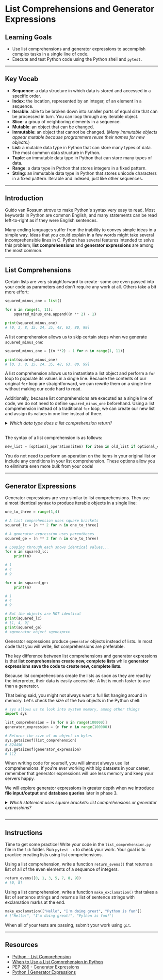 # List Comprehensions and Generator Expressions

## Learning Goals

- Use list comprehensions and generator expressions to accomplish complex tasks
in a single line of code.
- Execute and test Python code using the Python shell and `pytest`.

***

## Key Vocab

- **Sequence**: a data structure in which data is stored and accessed in a
specific order.
- **Index**: the location, represented by an integer, of an element in a
sequence.
- **Iterable**: able to be broken down into smaller parts of equal size that
can be processed in turn. You can loop through any iterable object.
- **Slice**: a group of neighboring elements in a sequence.
- **Mutable**: an object that can be changed.
- **Immutable**: an object that cannot be changed. (_Many immutable objects
appear mutable because programmers reuse their names for new objects_.)
- **List**: a mutable data type in Python that can store many types of data.
The most common data structure in Python.
- **Tuple**: an immutable data type in Python that can store many types of
data.
- **Range**: a data type in Python that stores integers in a fixed pattern.
- **String**: an immutable data type in Python that stores unicode characters
in a fixed pattern. Iterable and indexed, just like other sequences.

***

## Introduction

Guido van Rossum strove to make Python's syntax very easy to read. Most
keywords in Python are common English, and many statements can be read
left-to-right as if they were English sentences.

Many coding languages suffer from the inability to convey simple ideas in a
simple way. Ideas that you could explain in a few words might take several
incomprehensible lines in C. Python has several features intended to solve this
problem; **list comprehensions** and **generator expressions** are among the
most common.

***

## List Comprehensions

Certain lists are very straightforward to create- some are even passed into
your code as parameters and don't require any work at all. Others take a bit
more effort:

```py
squared_minus_one = list()

for n in range(1, 11):
    squared_minus_one.append((n ** 2) - 1)

print(squared_minus_one)
# [0, 3, 8, 15, 24, 35, 48, 63, 80, 99]
```

A list comprehension allows us to skip certain steps when we generate
`squared_minus_one`:

```py
squared_minus_one = [(n **2) - 1 for n in range(1, 11)]

print(squared_minus_one)
# [0, 3, 8, 15, 24, 35, 48, 63, 80, 99]
```

A list comprehension allows us to instantiate a list object and perform a `for`
loop to populate its values in a single line. Because the contents of our
original `for` loop are straightforward, we can rewrite them on a single line
without making our code hard to read.

Additionally, because list comprehensions are executed as a single line of code,
we do not need to define `squared_minus_one` beforehand. Using a list
comprehension instead of a traditional `for` loop, we can create our new
list and assign its values in one line instead of three.

<details><summary><em>Which data type does a list comprehension return?</em></summary>
<p>

<h3>A list!</h3>

<code>my_lc = [n for n in range(10)]</code><br/>
<code>type(my_lc)</code><br/>
<code># &lt;class 'list'&gt;</code>

</p>
</details>
<br/>

The syntax of a list comprehension is as follows:

```py
new_list = [optional_operation(item) for item in old_list if optional_condition == True]
```

You do not need to perform an operation on the items in your original list or
include any conditions in your list comprehension. These options allow you to
eliminate even more bulk from your code!

***

## Generator Expressions

Generator expressions are very similar to list comprehensions. They use almost
identical syntax to produce iterable objects in a single line:

```py
one_to_three = range(1,4)

# A list comprehension uses square brackets
squared_lc = [n ** 2 for n in one_to_three]

# A generator expression uses parentheses
squared_ge = (n ** 2 for n in one_to_three)

# Looping through each shows identical values...
for n in squared_lc:
    print(n)

# 1
# 4
# 9

for n in squared_ge:
    print(n)

# 1
# 4
# 9

# But the objects are NOT identical
print(squared_lc)
# [1, 4, 9]
print(squared_ge)
# <generator object <genexpr>>
```

Generator expressions produce `generator` objects instead of lists. In most
code that you will write, list comprehensions are preferable.

The key difference between list comprehensions and generator expressions is
that **list comprehensions create new, complete lists** while **generator
expressions save the code to create new, complete lists**.

Because list comprehensions create the lists as soon as they are read by the
interpreter, their data is easily accessible. A list is much faster to use than
a generator.

That being said, you might not always want a full list hanging around in
memory. Let's check the size of the two objects in the Python shell:

```py
# sys allows us to look into system memory, among other things
import sys

list_comprehension = [n for n in range(100000)]
generator_expression = (n for n in range(100000))

# Returns the size of an object in bytes
sys.getsizeof(list_comprehension)
# 824456
sys.getsizeof(generator_expression)
# 112
```

When writing code for yourself, you will almost always use list comprehensions.
If you're ever working with big datasets in your career, remember that
generator expressions will use less memory and keep your servers happy.

We will explore generator expressions in greater depth when we introduce **file
input/output** and **database queries** later in phase 3.

<details><summary><em>Which statement uses square brackets: list comprehensions
or generator expressions?</em></summary>
<p>

<h3>List comprehensions!</h3>

<code>list_comprehension = [n for n in range(10)]</code><br/>
<code>generator_expression = (n for n in range(10))</code><br/>

</p>
</details>
<br/>

***

## Instructions

Time to get some practice! Write your code in the `list_comprehension.py` file
in the `lib` folder. Run `pytest -x` to check your work. Your goal is to
practice creating lists using list comprehensions.

Using a list comprehension, write a function `return_evens()` that 
returns a list of all of the even elements of a sequence of integers.

```py
return_evens([0, 1, 3, 5, 7, 8, 9])
# [0, 8]
```

Using a list comprehension, write a function `make_exclamation()` that takes
a list of sentence strings and returns a list of sentence strings with
exclamation marks at the end.

```py
make_exclamation(["Hello", "I'm doing great", "Python is fun"])
# ["Hello!", "I'm doing great!", "Python is fun!"]
```

When all of your tests are passing, submit your work using `git`.

***

## Resources

- [Python - List Comprehension](https://www.geeksforgeeks.org/python-list-comprehension/)
- [When to Use a List Comprehension in Python](https://realpython.com/list-comprehension-python/)
- [PEP 289 - Generator Expressions](https://peps.python.org/pep-0289/)
- [Python | Generator Expressions](https://www.geeksforgeeks.org/generator-expressions/)
